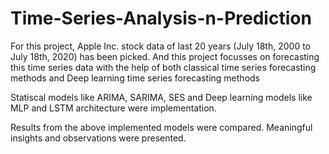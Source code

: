 # Time-Series-Analysis-n-Prediction

For this project, Apple Inc. stock data of last 20 years (July 18th, 2000 to July 18th, 2020) has been picked. And this project focusses on forecasting this time series data with the help of both classical time series forecasting methods and Deep learning time series forecasting methods

Statiscal models like ARIMA, SARIMA, SES and Deep learning models like MLP and LSTM architecture were implementation.

Results from the above implemented models were compared. Meaningful insights and observations were presented.
